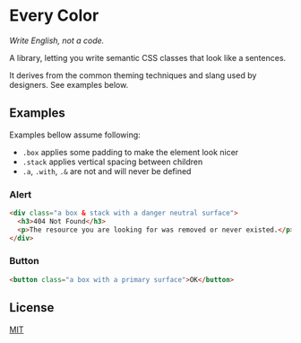 # Every Color

_Write English, not a code._

A library, letting you write semantic CSS classes
that look like a sentences.

It derives from the common theming techniques and slang used by designers.
See examples below.

## Examples

Examples bellow assume following:

* `.box` applies some padding to make the element look nicer
* `.stack` applies vertical spacing between children
* `.a`, `.with`, `.&` are not and will never be defined

### Alert

```html
<div class="a box & stack with a danger neutral surface">
  <h3>404 Not Found</h3>
  <p>The resource you are looking for was removed or never existed.</p>
</div>
```

### Button

```html
<button class="a box with a primary surface">OK</button>
```

## License

[MIT](./LICENSE)
